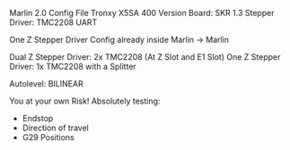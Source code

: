 Marlin 2.0 Config File
Tronxy X5SA 400 Version
Board: SKR 1.3
Stepper Driver: TMC2208 UART

One Z Stepper Driver Config already inside Marlin -> Marlin


Dual Z Stepper Driver: 2x TMC2208 (At Z Slot and E1 Slot)
One Z Stepper Driver: 1x TMC2208 with a Splitter

Autolevel: BILINEAR

You at your own Risk!
Absolutely testing:
- Endstop
- Direction of travel
- G29 Positions
